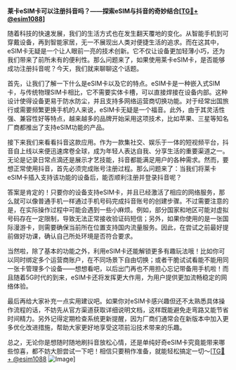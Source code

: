 **莱卡eSIM卡可以注册抖音吗？——探索eSIM与抖音的奇妙结合[[TG💪+ @esim1088](https://t.me/s/esim1088)]**

随着科技的快速发展，我们的生活方式也在发生翻天覆地的变化。从智能手机到可穿戴设备，再到智能家居，无一不展现出人类对便捷生活的追求。而在这其中，eSIM卡无疑是一个让人眼前一亮的技术创新。它不仅让设备更加轻薄小巧，还为我们带来了前所未有的便利性。那么问题来了，如果使用莱卡eSIM卡，是否能够成功注册抖音呢？今天，我们就来聊聊这个话题。

首先，让我们了解一下什么是eSIM卡以及它的特点。eSIM卡是一种嵌入式SIM卡，与传统物理SIM卡相比，它不需要实体卡槽，可以直接焊接在设备内部。这种设计使得设备更易于防水防尘，并且支持多网络运营商切换功能。对于经常出国旅行或需要频繁更换手机的人来说，eSIM卡无疑是一个福音。此外，由于其灵活性强、兼容性好等特点，越来越多的品牌开始采用这项技术，比如苹果、三星等知名厂商都推出了支持eSIM功能的产品。

接下来我们来看看抖音这款应用。作为一款集社交、娱乐于一体的短视频平台，抖音自上线以来便迅速席卷全球，成为年轻人表达自我、分享生活的重要渠道之一。无论是记录日常点滴还是展示才艺技能，抖音都能满足用户的各种需求。然而，要想正常使用抖音，首先必须完成账号注册过程。那么问题来了：当我们将莱卡eSIM卡插入支持该功能的设备后，能否顺利注册并登录抖音呢？

答案是肯定的！只要你的设备支持eSIM卡，并且已经激活了相应的网络服务，那么就可以像普通手机一样通过手机号码完成抖音账号的创建步骤。不过需要注意的是，在实际操作过程中可能会遇到一些小麻烦。例如，部分国家和地区可能对虚拟号码存在一定限制，导致无法正常接收验证码短信；另外，如果你使用的是一张国际漫游卡，则需要确保当前所在位置支持国内流量服务。因此，在尝试之前最好提前做好功课，确认自己所处环境是否符合要求。

当然啦，除了基本的功能之外，利用eSIM卡还能解锁更多有趣玩法哦！比如你可以同时绑定多个运营商账户，在不同场景下自由切换；或者干脆试试看能不能用同一张卡管理多个设备——想想看吧，以后出门再也不用担心忘记带备用手机啦！而且随着5G时代的到来，eSIM卡还将发挥更大作用，为用户提供更加流畅稳定的网络体验。

最后再给大家补充一点实用建议吧。如果你对eSIM卡感兴趣但还不太熟悉具体操作流程的话，不妨先从官方渠道获取详细说明文档，这样既能避免走弯路又能节省时间精力。另外记得定期检查系统更新提醒，因为厂商们通常会在新版本中加入更多优化改进措施，帮助大家更好地享受这项前沿技术带来的乐趣。

总之，无论你是想随时随地刷抖音放松心情，还是单纯好奇eSIM卡究竟能带来哪些惊喜，都不妨大胆尝试一下吧！相信只要稍作准备，就能轻松搞定一切～[[TG💪+ @esim1088](https://t.me/s/esim1088) ![Image](https://i.postimg.cc/4NQfJmqS/Snipaste-2025-05-13-00-14-12.png)]